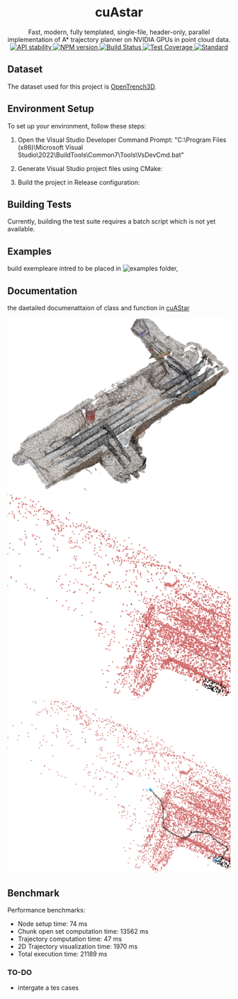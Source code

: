 <h1 align="center">cuAstar</h1>
<div align="center">
Fast, modern, fully templated, single-file, header-only, parallel implementation of A* trajectory planner on NVIDIA GPUs in point cloud data.
</div>
<div align="center">
  <!-- Stability -->
  <a href="https://nodejs.org/api/documentation.html#documentation_stability_index">
    <img src="https://img.shields.io/badge/stability-experimental-orange.svg?style=flat-square"
      alt="API stability" />
  </a>
  <!-- NPM version -->
  <a href="https://npmjs.org/package/choo">
    <img src="https://img.shields.io/npm/v/choo.svg?style=flat-square"
      alt="NPM version" />
  </a>
  <!-- Build Status -->
  <a href="https://travis-ci.org/choojs/choo">
    <img src="https://img.shields.io/travis/choojs/choo/master.svg?style=flat-square"
      alt="Build Status" />
  </a>
  <!-- Test Coverage -->
  <a href="https://codecov.io/github/choojs/choo">
    <img src="https://img.shields.io/codecov/c/github/choojs/choo/master.svg?style=flat-square"
      alt="Test Coverage" />
  </a>
  <!-- Standard -->
  <a href="https://standardjs.com">
    <img src="https://img.shields.io/badge/code%20style-standard-brightgreen.svg?style=flat-square"
      alt="Standard" />
  </a>
</div>


## Dataset
The dataset used for this project is [OpenTrench3D](https://www.kaggle.com/datasets/hestogpony/opentrench3d).

## Environment Setup
To set up your environment, follow these steps:

1. Open the Visual Studio Developer Command Prompt:
"C:\Program Files (x86)\Microsoft Visual Studio\2022\BuildTools\Common7\Tools\VsDevCmd.bat"

2. Generate Visual Studio project files using CMake:

3. Build the project in Release configuration:

## Building Tests
Currently, building the test suite requires a batch script which is not yet available.
### 
## Examples
build exempleare intred to  be placed in ![examples](exemple/) folder, 

## Documentation
the daetailed documenattaion of class and function in [cuAStar](https://wissem01chiha.github.io/cuAStar/)

![VTK_trench](build/VTK_trench.png)
![Trajectory 2D](build/traj2d.png)
![Clear Trajectory 2D](build/traj2d_clear.png)

## Benchmark
Performance benchmarks:

- Node setup time: 74 ms
- Chunk open set computation time: 13562 ms
- Trajectory computation time: 47 ms
- 2D Trajectory visualization time: 1970 ms
- Total execution time: 21189 ms

### TO-DO 
- intergate a tes cases 